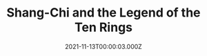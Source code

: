 ---
title: "Shang-Chi and the Legend of the Ten Rings"
year: 2021
date: 2021-11-13T00:00:03.000Z
permalink: /almanac/movies/2021-11-13-shangchi-and-the-legend-of-the-ten-rings/index.html
link: https://letterboxd.com/rknightuk/film/shang-chi-and-the-legend-of-the-ten-rings/
rating: 3
tmdbid: 566525
---